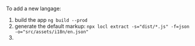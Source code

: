 To add a new langage:
1. build the app `ng build --prod`
2. generate the default markup: `npx locl extract -s="dist/*.js" -f=json -o="src/assets/i18n/en.json"`
3.